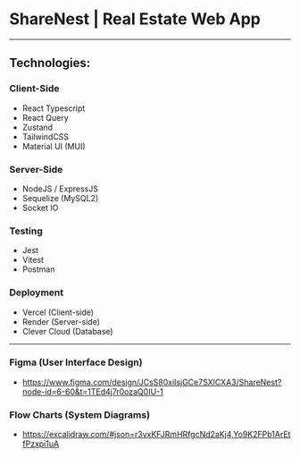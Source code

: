 # ShareNest | Real Estate Web App

---

## Technologies:

### Client-Side

- React Typescript
- React Query
- Zustand
- TailwindCSS
- Material UI (MUI)

### Server-Side

- NodeJS / ExpressJS
- Sequelize (MySQL2)
- Socket IO

### Testing

- Jest
- Vitest
- Postman

### Deployment

- Vercel (Client-side)
- Render (Server-side)
- Clever Cloud (Database)

---

### Figma (User Interface Design)

- https://www.figma.com/design/JCsS80xiIsjGCe7SXlCXA3/ShareNest?node-id=6-60&t=1TEd4j7r0ozaQ0IU-1

### Flow Charts (System Diagrams)

- https://excalidraw.com/#json=r3vxKFJRmHRfgcNd2aKj4,Yo9K2FPb1ArEtfPzxpi1uA
